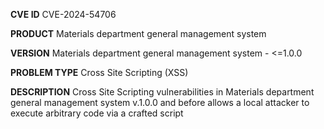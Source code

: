 **CVE ID**
CVE-2024-54706

**PRODUCT**
Materials department general management system

**VERSION**
Materials department general management system - <=1.0.0

**PROBLEM TYPE**
Cross Site Scripting (XSS)

**DESCRIPTION**
Cross Site Scripting vulnerabilities in Materials department general
 management system v.1.0.0 and before allows a local attacker to execute
 arbitrary code via a crafted script